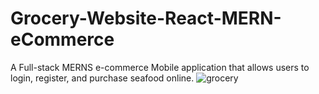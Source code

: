 # Grocery-Website-React-MERN-eCommerce

A Full-stack MERNS e-commerce Mobile application that allows users to login, register, and purchase seafood online.
![grocery](https://user-images.githubusercontent.com/24197486/146324065-3f3fa9bd-b0d1-45ab-8fe5-8569e2bd6851.png)
